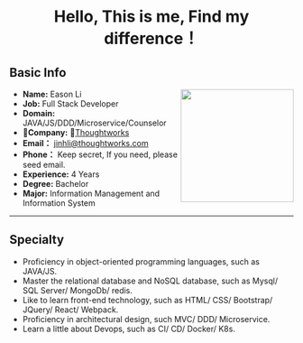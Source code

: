 # <center> **Hello, This is me, Find my difference！** </center>

## **Basic Info**

<img src='https://avatars3.githubusercontent.com/u/20301767?s=460&v=4' style='float:right; width:200px;height:200 px'/>

* **Name:** Eason Li
* **Job:** Full Stack Developer
* **Domain:** JAVA/JS/DDD/Microservice/Counselor
* **Company:** [Thoughtworks](https://www.thoughtworks.com/)
* **Email：** jinhli@thoughtworks.com
* **Phone：** Keep secret, If you need, please seed email.
* **Experience:** 4 Years  
* **Degree:** Bachelor
* **Major:** Information Management and Information System
---
## **Specialty**

* Proficiency in object-oriented programming languages, such as JAVA/JS.
* Master the relational database and NoSQL database, such as Mysql/ SQL Server/ MongoDb/ redis.
* Like to learn front-end technology, such as HTML/ CSS/ Bootstrap/ JQuery/ React/ Webpack.
* Proficiency in architectural design, such MVC/ DDD/ Microservice.
* Learn a little about Devops, such as CI/ CD/ Docker/ K8s.